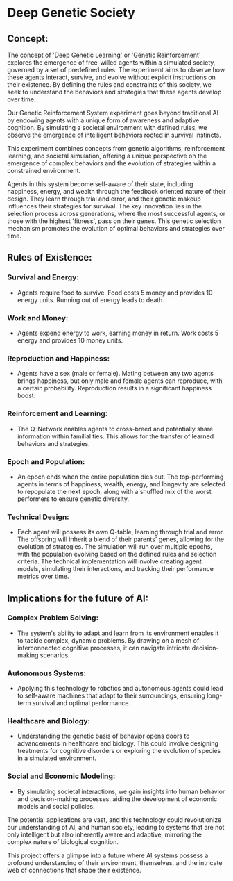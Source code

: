 # Deep Genetic Society

## Concept:
The concept of 'Deep Genetic Learning' or 'Genetic Reinforcement' explores the emergence of free-willed agents within a simulated society, governed by a set of predefined rules. The experiment aims to observe how these agents interact, survive, and evolve without explicit instructions on their existence. By defining the rules and constraints of this society, we seek to understand the behaviors and strategies that these agents develop over time.

Our Genetic Reinforcement System experiment goes beyond traditional AI by endowing agents with a unique form of awareness and adaptive cognition. By simulating a societal environment with defined rules, we observe the emergence of intelligent behaviors rooted in survival instincts.

This experiment combines concepts from genetic algorithms, reinforcement learning, and societal simulation, offering a unique perspective on the emergence of complex behaviors and the evolution of strategies within a constrained environment.

Agents in this system become self-aware of their state, including happiness, energy, and wealth through the feedback oriented nature of their design. They learn through trial and error, and their genetic makeup influences their strategies for survival. The key innovation lies in the selection process across generations, where the most successful agents, or those with the highest 'fitness', pass on their genes. This genetic selection mechanism promotes the evolution of optimal behaviors and strategies over time.

## Rules of Existence:
### Survival and Energy: 
 - Agents require food to survive. Food costs 5 money and provides 10 energy units. Running out of energy leads to death.
### Work and Money: 
 - Agents expend energy to work, earning money in return. Work costs 5 energy and provides 10 money units.
### Reproduction and Happiness: 
 - Agents have a sex (male or female). Mating between any two agents brings happiness, but only male and female agents can reproduce, with a certain probability. Reproduction results in a significant happiness boost. 
### Reinforcement and Learning: 
 - The Q-Network enables agents to cross-breed and potentially share information within familial ties. This allows for the transfer of learned behaviors and strategies.
### Epoch and Population: 
 - An epoch ends when the entire population dies out. The top-performing agents in terms of happiness, wealth, energy, and longevity are selected to repopulate the next epoch, along with a shuffled mix of the worst performers to ensure genetic diversity.
### Technical Design:
 - Each agent will possess its own Q-table, learning through trial and error. The offspring will inherit a blend of their parents' genes, allowing for the evolution of strategies. The simulation will run over multiple epochs, with the population evolving based on the defined rules and selection criteria. The technical implementation will involve creating agent models, simulating their interactions, and tracking their performance metrics over time.

## Implications for the future of AI:
### Complex Problem Solving: 
 - The system's ability to adapt and learn from its environment enables it to tackle complex, dynamic problems. By drawing on a mesh of interconnected cognitive processes, it can navigate intricate decision-making scenarios.
### Autonomous Systems: 
 - Applying this technology to robotics and autonomous agents could lead to self-aware machines that adapt to their surroundings, ensuring long-term survival and optimal performance.
### Healthcare and Biology: 
 - Understanding the genetic basis of behavior opens doors to advancements in healthcare and biology. This could involve designing treatments for cognitive disorders or exploring the evolution of species in a simulated environment.
### Social and Economic Modeling: 
 - By simulating societal interactions, we gain insights into human behavior and decision-making processes, aiding the development of economic models and social policies.


The potential applications are vast, and this technology could revolutionize our understanding of AI, and human society, leading to systems that are not only intelligent but also inherently aware and adaptive, mirroring the complex nature of biological cognition.

This project offers a glimpse into a future where AI systems possess a profound understanding of their environment, themselves, and the intricate web of connections that shape their existence.

